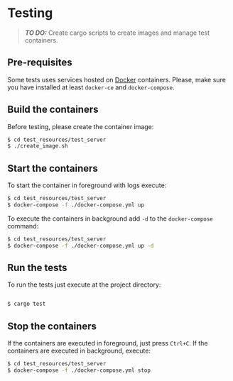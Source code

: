 # Testing

> **_TO DO:_**  Create cargo scripts to create images and manage test containers.
## Pre-requisites

Some tests uses services hosted on [Docker](https://docker.io) containers. Please, make sure you have installed at least `docker-ce` and `docker-compose`.

## Build the containers
Before testing, please create the container image:

```bash
$ cd test_resources/test_server
$ ./create_image.sh
```

## Start the containers

To start the container in foreground with logs execute:

```bash
$ cd test_resources/test_server
$ docker-compose -f ./docker-compose.yml up
```

To execute the containers in background add `-d` to the `docker-compose` command:

 ```bash
$ cd test_resources/test_server
$ docker-compose -f ./docker-compose.yml up -d
```
## Run the tests
To run the tests just execute at the project directory:

```bash

$ cargo test

```

## Stop the containers

If the containers are executed in foreground, just press `Ctrl+C`. If the containers are executed
in background, execute:

```bash
$ cd test_resources/test_server
$ docker-compose -f ./docker-compose.yml stop
```